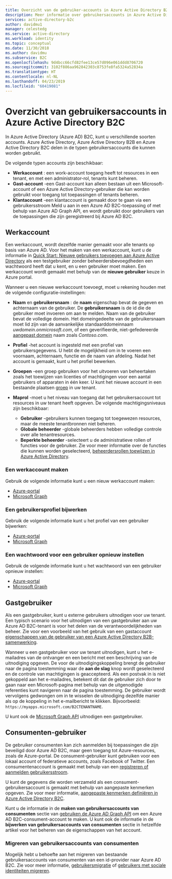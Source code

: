 ```yaml
---
title: Overzicht van de gebruiker-accounts in Azure Active Directory B2C | Microsoft Docs
description: Meer informatie over gebruikersaccounts in Azure Active Directory B2C.
services: active-directory-b2c
author: davidmu1
manager: celestedg
ms.service: active-directory
ms.workload: identity
ms.topic: conceptual
ms.date: 11/30/2018
ms.author: davidmu
ms.subservice: B2C
ms.openlocfilehash: 9d4bcc66cfd82fee13ce57d096e061ddd8706720
ms.sourcegitcommit: 3102f886aa962842303c8753fe8fa5324a52834a
ms.translationtype: HT
ms.contentlocale: nl-NL
ms.lasthandoff: 04/23/2019
ms.locfileid: "60419081"
---
```

# <a name="overview-of-user-accounts-in-azure-active-directory-b2c"></a>Overzicht van gebruikersaccounts in Azure Active Directory B2C

In Azure Active Directory (Azure AD) B2C, kunt u verschillende soorten accounts. Azure Active Directory, Azure Active Directory B2B en Azure Active Directory B2C delen in de typen gebruikersaccounts die kunnen worden gebruikt.

De volgende typen accounts zijn beschikbaar:

- **Werkaccount** : een work-account toegang heeft tot resources in een tenant, en met een administrator-rol, tenants kunt beheren.
- **Gast-account** -een Gast-account kan alleen bestaan uit een Microsoft-account of een Azure Active Directory-gebruiker die kan worden gebruikt voor toegang tot toepassingen of tenants beheren. 
- **Klantaccount** -een klantaccount is gemaakt door te gaan via een gebruikersstroom Meld u aan in een Azure AD B2C-toepassing of met behulp van Azure AD Graph API, en wordt gebruikt door gebruikers van de toepassingen die zijn geregistreerd bij Azure AD B2C. 

## <a name="work-account"></a>Werkaccount

Een werkaccount, wordt dezelfde manier gemaakt voor alle tenants op basis van Azure AD. Voor het maken van een werkaccount, kunt u de informatie in [Quick Start: Nieuwe gebruikers toevoegen aan Azure Active Directory](../active-directory/fundamentals/add-users-azure-active-directory.md) als een testgebruiker zonder beheerdersbevoegdheden een wachtwoord heeft dat u kent, en u een gebruiker moet maken. Een werkaccount wordt gemaakt met behulp van de **nieuwe gebruiker** keuze in Azure portal.

Wanneer u een nieuwe werkaccount toevoegt, moet u rekening houden met de volgende configuratie-instellingen:

- **Naam** en **gebruikersnaam** : de **naam** eigenschap bevat de gegeven en achternaam van de gebruiker. De **gebruikersnaam** is de id die de gebruiker moet invoeren om aan te melden. Naam van de gebruiker bevat de volledige domein. Het domeingedeelte van de gebruikersnaam moet lid zijn van de aanvankelijke standaarddomeinnaam *uwdomein.onmicrosoft.com*, of een geverifieerde, niet-gefedereerde [aangepast domein](../active-directory/fundamentals/add-custom-domain.md) naam zoals  *Contoso.com*.
- **Profiel** -het account is ingesteld met een profiel van gebruikersgegevens. U hebt de mogelijkheid om in te voeren een voornaam, achternaam, functie en de naam van afdeling. Nadat het account is gemaakt, kunt u het profiel bewerken.
- **Groepen** -een groep gebruiken voor het uitvoeren van beheertaken zoals het toewijzen van licenties of machtigingen voor een aantal gebruikers of apparaten in één keer. U kunt het nieuwe account in een bestaande plaatsen [groep](../active-directory/fundamentals/active-directory-groups-create-azure-portal.md) in uw tenant. 
- **Maprol** -moet u het niveau van toegang dat het gebruikersaccount tot resources in uw tenant heeft opgeven. De volgende machtigingsniveaus zijn beschikbaar:

    - **Gebruiker** -gebruikers kunnen toegang tot toegewezen resources, maar de meeste tenantbronnen niet beheren.
    - **Globale beheerder** -globale beheerders hebben volledige controle over alle tenantresources.
    - **Beperkte beheerder** -selecteert u de administratieve rollen of functies voor de gebruiker. Zie voor meer informatie over de functies die kunnen worden geselecteerd, [beheerdersrollen toewijzen in Azure Active Directory](../active-directory/users-groups-roles/directory-assign-admin-roles.md). 

### <a name="create-a-work-account"></a>Een werkaccount maken

Gebruik de volgende informatie kunt u een nieuw werkaccount maken:

- [Azure-portal](../active-directory/fundamentals/add-users-azure-active-directory.md)
- [Microsoft Graph](https://docs.microsoft.com/graph/api/user-post-users?view=graph-rest-1.0)

### <a name="update-a-user-profile"></a>Een gebruikersprofiel bijwerken

Gebruik de volgende informatie kunt u het profiel van een gebruiker bijwerken:

- [Azure-portal](../active-directory/fundamentals/active-directory-users-profile-azure-portal.md)
- [Microsoft Graph](https://docs.microsoft.com/graph/api/user-update?view=graph-rest-1.0)

### <a name="reset-a-password-for-a-user"></a>Een wachtwoord voor een gebruiker opnieuw instellen

Gebruik de volgende informatie kunt u het wachtwoord van een gebruiker opnieuw instellen: 

- [Azure-portal](../active-directory/fundamentals/active-directory-users-reset-password-azure-portal.md)
- [Microsoft Graph](https://docs.microsoft.com/graph/api/user-update?view=graph-rest-1.0)

## <a name="guest-user"></a>Gastgebruiker

Als een gastgebruiker, kunt u externe gebruikers uitnodigen voor uw tenant. Een typisch scenario voor het uitnodigen van een gastgebruiker aan uw Azure AD B2C-tenant is voor het delen van de verantwoordelijkheden van beheer. Zie voor een voorbeeld van het gebruik van een gastaccount [eigenschappen van de gebruiker van een Azure Active Directory B2B-samenwerking](../active-directory/b2b/user-properties.md).

Wanneer u een gastgebruiker voor uw tenant uitnodigen, kunt u het e-mailadres van de ontvanger en een bericht met een beschrijving van de uitnodiging opgeven. De voor de uitnodigingskoppeling brengt de gebruiker naar de pagina toestemming waar de **aan de slag** knop wordt geselecteerd en de controle van machtigingen is geaccepteerd. Als een postvak in is niet gekoppeld aan het e-mailadres, betekent dit dat de gebruiker zich door te gaan naar een Microsoft-pagina met behulp van de uitgenodigde referenties kunt navigeren naar de pagina toestemming. De gebruiker wordt vervolgens gedwongen om in te wisselen de uitnodiging dezelfde manier als op de koppeling in het e-mailbericht te klikken. Bijvoorbeeld: `https://myapps.microsoft.com/B2CTENANTNAME`.

U kunt ook de [Microsoft Graph API](https://docs.microsoft.com/graph/api/invitation-post?view=graph-rest-beta) uitnodigen een gastgebruiker.

## <a name="consumer-user"></a>Consumenten-gebruiker

De gebruiker consumenten kan zich aanmelden bij toepassingen die zijn beveiligd door Azure AD B2C, maar geen toegang tot Azure-resources, zoals de Azure-portal.  De consument-gebruiker kunt gebruiken voor een lokaal account of federatieve accounts, zoals Facebook of Twitter. Een consumentenaccount is gemaakt met behulp van een [registreren of aanmelden gebruikersstroom](../active-directory-b2c/active-directory-b2c-reference-policies.md).

U kunt de gegevens die worden verzameld als een consument-gebruikersaccount is gemaakt met behulp van aangepaste kenmerken opgeven. Zie voor meer informatie, [aangepaste kenmerken definiëren in Azure Active Directory B2C](../active-directory-b2c/active-directory-b2c-reference-custom-attr.md).

Kunt u de informatie in de **maken van gebruikersaccounts van consumenten** sectie van [gebruiken de Azure AD Graph API](active-directory-b2c-devquickstarts-graph-dotnet.md) om een Azure AD B2C-consument-account te maken. U kunt ook de informatie in de **bijwerken van gebruikersaccounts van consumenten** sectie in hetzelfde artikel voor het beheren van de eigenschappen van het account.

### <a name="migrate-consumer-user-accounts"></a>Migreren van gebruikersaccounts van consumenten

Mogelijk hebt u behoefte aan het migreren van bestaande gebruikersaccounts van consumenten van een id-provider naar Azure AD B2C. Zie voor meer informatie, [gebruikersmigratie](active-directory-b2c-user-migration.md) of [gebruikers met sociale identiteiten migreren](active-directory-b2c-social-migration.md).
